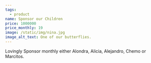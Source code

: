```yaml
---
tags:
  - product
name: Sponsor our Children
price: 1000000
price_monthly: 19
image: /static/img/nina.jpg
image_alt_text: One of our butterflies.
---
```


Lovingly Sponsor monthly either Alondra, Alicia, Alejandro, Chemo or Marcitos.
